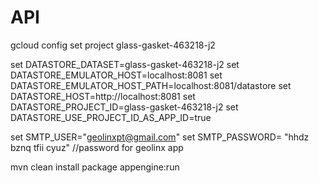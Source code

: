 # API

gcloud config set project glass-gasket-463218-j2

set DATASTORE_DATASET=glass-gasket-463218-j2
set DATASTORE_EMULATOR_HOST=localhost:8081
set DATASTORE_EMULATOR_HOST_PATH=localhost:8081/datastore
set DATASTORE_HOST=http://localhost:8081
set DATASTORE_PROJECT_ID=glass-gasket-463218-j2
set DATASTORE_USE_PROJECT_ID_AS_APP_ID=true

set SMTP_USER="geolinxpt@gmail.com"
set SMTP_PASSWORD= "hhdz bznq tfii cyuz"     //password for geolinx app

mvn clean install package appengine:run

